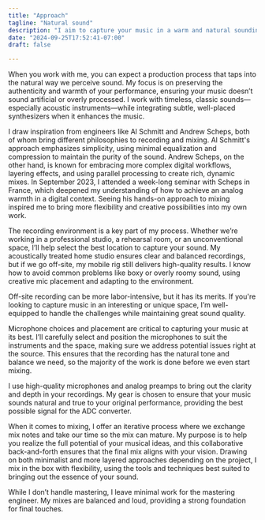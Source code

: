 ```yaml
---
title: "Approach"
tagline: "Natural sound"
description: "I aim to capture your music in a warm and natural sounding way."
date: "2024-09-25T17:52:41-07:00"
draft: false

---
```


When you work with me, you can expect a production process that taps into the
natural way we perceive sound. My focus is on preserving the authenticity and
warmth of your performance, ensuring your music doesn’t sound artificial or
overly processed. I work with timeless, classic sounds—especially acoustic
instruments—while integrating subtle, well-placed synthesizers when it enhances
the music.

<!--more-->

I draw inspiration from engineers like Al Schmitt and Andrew Scheps, both of
whom bring different philosophies to recording and mixing. Al Schmitt's approach
emphasizes simplicity, using minimal equalization and compression to maintain
the purity of the sound. Andrew Scheps, on the other hand, is known for
embracing more complex digital workflows, layering effects, and using parallel
processing to create rich, dynamic mixes. In September 2023, I attended a
week-long seminar with Scheps in France, which deepened my understanding of how
to achieve an analog warmth in a digital context. Seeing his hands-on approach
to mixing inspired me to bring more flexibility and creative possibilities into
my own work.

The recording environment is a key part of my process. Whether we’re working in
a professional studio, a rehearsal room, or an unconventional space, I’ll help
select the best location to capture your sound. My acoustically treated home
studio ensures clear and balanced recordings, but if we go off-site, my mobile
rig still delivers high-quality results. I know how to avoid common problems
like boxy or overly roomy sound, using creative mic placement and adapting to
the environment.

Off-site recording can be more labor-intensive, but it has its merits. If you're
looking to capture music in an interesting or unique space, I’m well-equipped to
handle the challenges while maintaining great sound quality.

Microphone choices and placement are critical to capturing your music at its
best. I’ll carefully select and position the microphones to suit the instruments
and the space, making sure we address potential issues right at the source. This
ensures that the recording has the natural tone and balance we need, so the
majority of the work is done before we even start mixing.

I use high-quality microphones and analog preamps to bring out the clarity and
depth in your recordings. My gear is chosen to ensure that your music sounds
natural and true to your original performance, providing the best possible
signal for the ADC converter.

When it comes to mixing, I offer an iterative process where we exchange mix
notes and take our time so the mix can mature. My purpose is to help you realize
the full potential of your musical ideas, and this collaborative back-and-forth
ensures that the final mix aligns with your vision. Drawing on both minimalist
and more layered approaches depending on the project, I mix in the box with
flexibility, using the tools and techniques best suited to bringing out the
essence of your sound.

While I don’t handle mastering, I leave minimal work for the mastering engineer.
My mixes are balanced and loud, providing a strong foundation for final touches.

